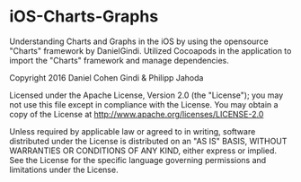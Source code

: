 # iOS-Charts-Graphs
Understanding Charts and Graphs in the iOS by using the opensource "Charts" framework by DanielGindi. Utilized Cocoapods in the application to import the "Charts" framework and manage dependencies.



Copyright 2016 Daniel Cohen Gindi & Philipp Jahoda

Licensed under the Apache License, Version 2.0 (the "License"); 
you may not use this file except in compliance with the License. You may obtain a copy of the License at
http://www.apache.org/licenses/LICENSE-2.0

Unless required by applicable law or agreed to in writing, software distributed under the License is distributed on an "AS IS" BASIS, WITHOUT WARRANTIES OR CONDITIONS OF ANY KIND, either express or implied. See the License for the specific language governing permissions and limitations under the License.
